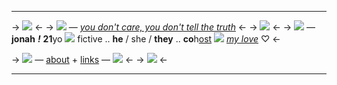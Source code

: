 ***
-> ![](https://cdn.discordapp.com/attachments/1066324282407407646/1128111381246390333/uptime.png) <-
-> ![](https://media.discordapp.net/attachments/903364339464044575/1086250427240165406/481A7B04-ADC4-4D29-BC8F-77E366D20A4E.gif) — *[you don't care, you don't tell the truth](https://open.spotify.com/track/5JSOQ3C1GXPLasTimEtY6H?si=9e87f7f12a264fcf)* <-
-> [![](https://media.discordapp.net/attachments/1066324282407407646/1128101751426400297/screaampng.png?width=400&height=370)](https://www.tumblr.com/basementfriend/721878925477888000/i-love-your-tmc-scream-au-so-much-its?source=share) <-
-> ![](https://i.ibb.co/sKDYg03/292306-CC-AC53-4-D4-C-B675-A5007-F9-C5613.gif) — **jonah** ***!***
**21**yo ![](https://noviecita.crd.co/assets/images/gallery02/4e48b32c_original.png?v=b654ba2f) fictive 
.. **he** / she / **they** ..
**co**h[ost](https://rentry.co/redalertsys) ![](https://i.ibb.co/jvtJF2R/1-BEBB904-61-D0-4-F14-9185-3294-B93-DA29-B.gif) *[my love](https://rentry.co/adam88)* ♡ <-

-> ![](https://media.discordapp.net/attachments/903364339464044575/1086250000511680632/283B9648-BCDE-443C-8232-2BD9CD12181F.gif) — [about](ohhellyeah) + [links]() — ![](https://media.discordapp.net/attachments/903364339464044575/1086250000511680632/283B9648-BCDE-443C-8232-2BD9CD12181F.gif) <-
-> ![](https://cdn.discordapp.com/attachments/1066324282407407646/1128111722255880192/downtime.png) <-
***
